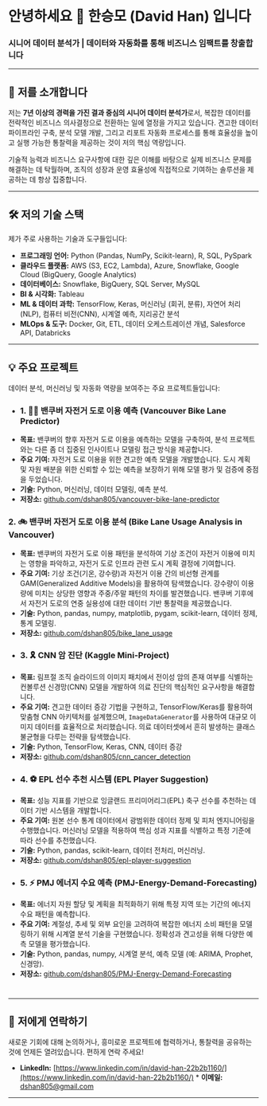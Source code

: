 # 안녕하세요 👋 한승모 (David Han) 입니다

### 시니어 데이터 분석가 | 데이터와 자동화를 통해 비즈니스 임팩트를 창출합니다

---

## 🚀 저를 소개합니다

저는 **7년 이상의 경력을 가진 결과 중심의 시니어 데이터 분석가**로서, 복잡한 데이터를 전략적인 비즈니스 의사결정으로 전환하는 일에 열정을 가지고 있습니다. 견고한 데이터 파이프라인 구축, 분석 모델 개발, 그리고 리포트 자동화 프로세스를 통해 효율성을 높이고 실행 가능한 통찰력을 제공하는 것이 저의 핵심 역량입니다.

기술적 능력과 비즈니스 요구사항에 대한 깊은 이해를 바탕으로 실제 비즈니스 문제를 해결하는 데 탁월하며, 조직의 성장과 운영 효율성에 직접적으로 기여하는 솔루션을 제공하는 데 항상 집중합니다.

---

## 🛠️ 저의 기술 스택

제가 주로 사용하는 기술과 도구들입니다:

* **프로그래밍 언어:** Python (Pandas, NumPy, Scikit-learn), R, SQL, PySpark
* **클라우드 플랫폼:** AWS (S3, EC2, Lambda), Azure, Snowflake, Google Cloud (BigQuery, Google Analytics)
* **데이터베이스:** Snowflake, BigQuery, SQL Server, MySQL
* **BI & 시각화:** Tableau
* **ML & 데이터 과학:** TensorFlow, Keras, 머신러닝 (회귀, 분류), 자연어 처리(NLP), 컴퓨터 비전(CNN), 시계열 예측, 지리공간 분석
* **MLOps & 도구:** Docker, Git, ETL, 데이터 오케스트레이션 개념, Salesforce API, Databricks

---

## 💡 주요 프로젝트

데이터 분석, 머신러닝 및 자동화 역량을 보여주는 주요 프로젝트들입니다:

* ### 1. 🚴‍♀️ 밴쿠버 자전거 도로 이용 예측 (Vancouver Bike Lane Predictor)
* **목표:** 밴쿠버의 향후 자전거 도로 이용을 예측하는 모델을 구축하여, 분석 프로젝트와는 다른 좀 더 집중된 인사이트나 모델링 접근 방식을 제공합니다.
* **주요 기여:** 자전거 도로 이용을 위한 견고한 예측 모델을 개발했습니다. 도시 계획 및 자원 배분을 위한 신뢰할 수 있는 예측을 보장하기 위해 모델 평가 및 검증에 중점을 두었습니다.
* **기술:** Python, 머신러닝, 데이터 모델링, 예측 분석.
* **저장소:** [github.com/dshan805/vancouver-bike-lane-predictor](https://github.com/dshan805/vancouver-bike-lane-predictor)
### 2. 🚲 밴쿠버 자전거 도로 이용 분석 (Bike Lane Usage Analysis in Vancouver)
* **목표:** 밴쿠버의 자전거 도로 이용 패턴을 분석하여 기상 조건이 자전거 이용에 미치는 영향을 파악하고, 자전거 도로 인프라 관련 도시 계획 결정에 기여합니다.
* **주요 기여:** 기상 조건(기온, 강수량)과 자전거 이용 간의 비선형 관계를 GAM(Generalized Additive Models)을 활용하여 탐색했습니다. 강수량이 이용량에 미치는 상당한 영향과 주중/주말 패턴의 차이를 발견했습니다. 밴쿠버 기후에서 자전거 도로의 연중 실용성에 대한 데이터 기반 통찰력을 제공했습니다.
* **기술:** Python, pandas, numpy, matplotlib, pygam, scikit-learn, 데이터 정제, 통계 모델링.
* **저장소:** [github.com/dshan805/bike_lane_usage](https://github.com/dshan805/bike_lane_usage)
* ### 3. 🎗️ CNN 암 진단 (Kaggle Mini-Project)
* **목표:** 림프절 조직 슬라이드의 이미지 패치에서 전이성 암의 존재 여부를 식별하는 컨볼루션 신경망(CNN) 모델을 개발하여 의료 진단의 핵심적인 요구사항을 해결합니다.
* **주요 기여:** 견고한 데이터 증강 기법을 구현하고, TensorFlow/Keras를 활용하여 맞춤형 CNN 아키텍처를 설계했으며, `ImageDataGenerator`를 사용하여 대규모 이미지 데이터를 효율적으로 처리했습니다. 의료 데이터셋에서 흔히 발생하는 클래스 불균형을 다루는 전략을 탐색했습니다.
* **기술:** Python, TensorFlow, Keras, CNN, 데이터 증강
* **저장소:** [github.com/dshan805/cnn_cancer_detection](https://github.com/dshan805/cnn_cancer_detection)
* ### 4. ⚽ EPL 선수 추천 시스템 (EPL Player Suggestion)
* **목표:** 성능 지표를 기반으로 잉글랜드 프리미어리그(EPL) 축구 선수를 추천하는 데이터 기반 시스템을 개발합니다.
* **주요 기여:** 원본 선수 통계 데이터에서 광범위한 데이터 정제 및 피처 엔지니어링을 수행했습니다. 머신러닝 모델을 적용하여 핵심 성과 지표를 식별하고 특정 기준에 따라 선수를 추천했습니다.
* **기술:** Python, pandas, scikit-learn, 데이터 전처리, 머신러닝.
* **저장소:** [github.com/dshan805/epl-player-suggestion](https://github.com/dshan805/epl-player-suggestion)
* ### 5. ⚡ PMJ 에너지 수요 예측 (PMJ-Energy-Demand-Forecasting)
* **목표:** 에너지 자원 할당 및 계획을 최적화하기 위해 특정 지역 또는 기간의 에너지 수요 패턴을 예측합니다.
* **주요 기여:** 계절성, 추세 및 외부 요인을 고려하여 복잡한 에너지 소비 패턴을 모델링하기 위해 시계열 분석 기술을 구현했습니다. 정확성과 견고성을 위해 다양한 예측 모델을 평가했습니다.
* **기술:** Python, pandas, numpy, 시계열 분석, 예측 모델 (예: ARIMA, Prophet, 신경망).
* **저장소:** [github.com/dshan805/PMJ-Energy-Demand-Forecasting](https://github.com/dshan805/PMJ-Energy-Demand-Forecasting)
 #

---

## 🤝 저에게 연락하기

새로운 기회에 대해 논의하거나, 흥미로운 프로젝트에 협력하거나, 통찰력을 공유하는 것에 언제든 열려있습니다. 편하게 연락 주세요!

* **LinkedIn:** [https://www.linkedin.com/in/david-han-22b2b1160/](https://www.linkedin.com/in/david-han-22b2b1160/) * **이메일:** dshan805@gmail.com
---

